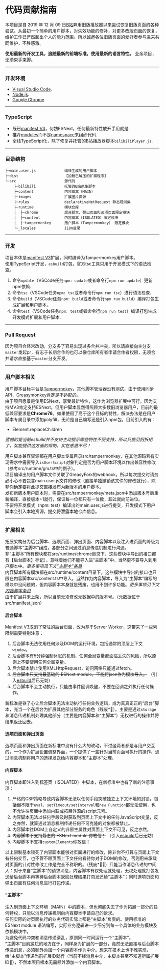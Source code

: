 # 代码贡献指南
本项目是自 2019 年 12 月 09 日[B站](https://www.bilibili.com/)弃用旧版播放器以来尝试恢复旧版页面的各种尝试。从最初一个简单的用户脚本，对失效功能的修补，对更多改版页面的恢复，维护工作已俨然超出个人的能力范围。所以诚邀各位旧版页面的爱好者参与进来共同维护，不胜感激。  

**使用最新的开发工具，追随最新的前端标准，使用最新的语言特性。** 业余项目，无须束手束脚。

---
### 开发环境
- [Visual Studio Code](https://code.visualstudio.com/).
- [Node.js](https://nodejs.org/).
- [Google Chrome](https://www.google.com/chrome/).

---
### TypeScript
- 既已[manifest V3](https://developer.chrome.com/docs/extensions/mv3/manifest/)，何妨ESNext，任何最新特性放开手用就是.
- 推荐[modules](https://www.typescriptlang.org/docs/handbook/modules.html)而不是[namespace](https://www.typescriptlang.org/docs/handbook/namespaces.html)来组织代码.
- 全栈TypeScript化，除了修复并托管的B站播放器脚本`bilibiliPlayer.js`.

---
### 目录结构
```
├─main.user.js             编译生成的用户脚本  
├─dist                     【加载已解压的扩展程序】  
└─src                      源代码  
    ├─bilibili             托管的B站原生脚本  
    ├─content              内容脚本（MAIN）
    ├─images               扩展图片资源  
    ├─rules                declarativeNetRequest 静态规则集  
    ├─runtime              模块仓库  
    │  ├─chrome            后台脚本、弹出页面和选项页面限定模块  
    │  ├─content           内容脚本（ISOLATED）限定模块  
    │  ├─tampermonkey      用户脚本（Tampermonkey） 限定模块
    └─_locales             i18n目录  
```

---
### 开发  
项目本体是[manifest V3](https://developer.chrome.com/docs/extensions/mv3/manifest/)扩展，同时编译为Tampermonkey用户脚本。  
使用TypeScript开发，`esbuild`打包，官方tsc工具只用于开发模式下的语法检查。

1. 命令`update`（VSCode任务`npm: update`或者命令行`npm run update`）更新npm依赖.
2. 命令`tsc`（VSCode任务`npm: tsc`或者命令行`npm run tsc`）进行语法检查.
3. 命令`build`（VSCode任务`npm: build`或者命令行`npm run build`）编译打包生成扩展和用户脚本。
4. 命令`test`（VSCode任务`npm: test`或者命令行`npm run test`）编译打包生成开发模式扩展和用户脚本.

---
### Pull Request
因为项目会经常改动，分支多了容易出现过多合并冲突，所以请直接向主分支`master`发起pr，有志于长期合作的也可以像仓库所有者申请合作者权限，无须合并请求直接基于`master`分支开发。

---
### 用户脚本相关
用户脚本目标平台是[Tampermokey](https://www.tampermonkey.net/)，其他脚本管理器没有测试，由于使用同步API，[Greasymonkey](https://www.greasespot.net/)肯定是不适配的。  
由于项目愿景是使用ESNext，享受最新特性，这作为浏览器扩展中可行，因为支持MV3肯定支持ESNext，但用户脚本显然得照顾大多数旧浏览器用户，目前的最低兼容要求是**Chrome76**。如果使用了高于这个目标的特性，解决办法是在用户脚本专属目录中添加polyfill，无论是自己编写还是引入npm包。目前引入的有：
   - Element.replaceChildren

*遗憾的是当前esbuild并不支持主动提示哪些特性不受支持，所以只能见招拆招了，如能提供这方面的帮助，实在感激不尽！*

用户脚本兼容资源都在用户脚本专属目录src/tampermonkey，在其他源码若有实现需求中需要导入`isUserScript`对象判定是否为用户脚本环境以作出兼容性修改（参考src/runtime/gm.ts中的例子）。  
项目编译出的用户脚本文件关联了GreasyFork的webhook，所以每次提交时请务必小心不要包含main.user.js文件的修改（直接单独撤销该文件的修改就行），除非你确定要将此提交直接发布为新版本的用户脚本。  
发布新版本用户脚本时，需要在src/tampermonkey/meta.json中添加版本号后重新编译，直接版本+1就行，保证每一位都只有一位数，超过就向前进位。  
不要将开发模式（npm: test）编译出的main.user.js进行提交，开发模式下用户脚本会引入本地资源，提交将泄露本地仓库信息。

---
### 扩展相关
拓展架构分为后台脚本、选项页面、弹出页面、内容脚本以及注入进页面的降级为普通脚本“主脚本”组成，各部分之间通过消息传递机制进行沟通。  
非“主脚本”所有模块都在src/runtime/chrome目录下，这些模块中导出的接口都有【后台脚本】标记），意味着她们不能导入进“主脚本”中，当然更不要导入到用户脚本中。*更多事项见下文[“主脚本”条目](#主脚本)*    
内容脚本所有模块都在src/runtime/content目录下，这些模块中导出的接口也只限在内容脚本src/content.ts中导入。当然作为内容脚本，导入为“主脚本”编写的模块中没问题的，但内容脚本本身就是残废，也用不到许多功能。*更多事项见下文[内容脚本条目](#内容脚本)*  
由于扩展并未上架，所以当前无须修改元数据中的版本号。（元数据位于src/manifest.json）

#### 后台脚本
Manifest V3取消了常驻的后台页面，改为基于Server Worker，这带来了一些列限制需要特别注意：
   1. 后台脚本无法使用任何涉及DOM的运行环境，包括通常的顶层上下文`window`。
   2. 后台脚本有5分钟强制休眠的机制，任何全局变量都面临丢失的风险，所以原则上不要使用任何全局变量。
   3. 后台脚本禁止使用XMLHttpRequest，访问网络只能通过fetch。
   4. ~~后台脚本只支持最基础的 ESNext module，不能将json作为模块导入。~~ （引入[esbuild](https://esbuild.github.io)后已无妨）
   5. 后台脚本不会主动执行，只能由事件回调唤醒，不要在回调之外执行任何操作。

新标准是铁了心让后台脚本无法主动执行任何业务逻辑，成为真真正正的“后台”脚本，充当一个在后台为扩展其他部分服务的角色（残废*🤣）。主要是通过`storage`和消息传递机制处理其他部分（主要是内容脚本和“主脚本”）无权进行的操作并将结果返还回去。

#### 选项页面和弹出页面
选项页面和弹出页面在新标准中没有什么大的改动，不过这两者都是与用户交互的，一个作为扩展设置调整界面，一个提供了一些针对当前页面可执行的操作，通过消息机制将用户的选择发送给内容脚本和“主脚本”处理。

#### 内容脚本
内容脚本即注入到标签页（ISOLATED）中脚本，在新标准中也有了新的注意事项：
   1. 严格的CSP策略导致内容脚本无法以任何手段突破独立上下文环境的封锁，包括但不限于`eval`、`setTimeout/setInterval`和`new Function`都无法使用，也不允许往页面中添加内联或拓展外源的script元素。
   2. 内容脚本无法以任何手段及时获取到页面上下文中的任何JavaScript变量，反之亦然，就算通过消息机制传递任何不可克隆的对象都被禁止。
   3. 内容脚本往DOM上自定义的非原生属性对页面上下文不可见，反之亦然。
   4. ~~内容脚本不支持静态的 ESNext module 你敢信！~~ （引入[esbuild](https://esbuild.github.io)后已无妨）
   5. 内容脚本不支持`customElements`你敢信！

以上限制基本锁死了内容脚本能够对页面进行的修改，除非你不打算与页面上下文有任何交互，也不管不顾页面上下文任何看待你对于DOM的修改，否则用来承载对页面的针对性修改工作是完全不称职的。（残废*🤣🤣）只能当作消息传递的中间人：对于来自“主脚本”的请求消息，内容脚本有权处理就处理，无权处理就打包发送给后台脚本再等待后台脚本返回处理结果打包发还给“主脚本”；同时选项页面和弹出页面有任何消息进行打包传递。
#### “主脚本”
注入到页面上下文环境（MAIN）中的脚本，但也彻底失去了作为拓展一部分的任何特权，只能以消息传递机制向内容脚本申请自己的诉求。  
任何实际的对页面执行的业务代码实际上都是“主脚本”负责的。使用标准的 ESNext module 语法编写，实际业务逻辑进一步细分到每一个具体的业务模块及依赖模块中。  
为避免代码冲突和消息传递紊乱，原则同一时间运行一个“主脚本”。  
“主脚本”目前尴尬的地方在于，同样身为扩展的一部分，竟然无法直接与后台脚本传递消息，必须额外添加一个内容脚本作为中介。想来在技术上也不难实现，给“主脚本”传递当前扩展ID就行（当前不经消息中介，主脚本甚至不知道所属扩展ID🤣），不然本项目根本无需额外添加一个内容脚本。
